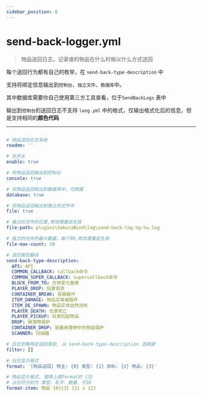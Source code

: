 ```yaml
---
sidebar_position: 8
---
```


# send-back-logger.yml

> 物品送回日志，记录谁的物品在什么时候以什么方式送回



每个送回行为都有自己的枚举，在 `send-back-type-description` 中



支持将绑定信息输出到`控制台`、`独立文件`、`数据库`中。



其中数据库需要你自己使用第三方工具查看，位于`SendBackLogs` 表中



输出到`控制台`的送回日志不支持 `lang.yml` 中的格式，仅输出格式化后的信息，但是支持相同的**颜色代码**



---

~~~ yaml title="send-back-logger.yml"

# 物品送回日志系统
readme: ''

# 总开关
enable: true

# 将物品送回输出到控制台
console: true

# 将物品送回输出到数据库中，可跨服
database: true

# 将物品送回输出到独立的文件中
file: true

# 独立的文件的位置,修改需重启生效
file-path: plugins\SakuraBind\log\send-back-log-%g-%u.log

# 独立的文件的最大数量，每个5M,修改需重启生效
file-max-count: 10

# 送回类型翻译
send-back-type-description:
  API: API
  COMMON_CALLBACK: callback命令
  COMMON_SUPER_CALLBACK: supercallback命令
  BLOCK_FROM_TO: 方块变化替换
  PLAYER_DROP: 玩家丢弃
  CONTAINER_BREAK: 容器破坏
  ITEM_DAMAGE: 物品实体被毁坏
  ITEM_DE_SPAWN: 物品实体自然消失
  PLAYER_DEATH: 玩家死亡
  PLAYER_PICKUP: 玩家捡起物品
  DROP: 掉落物保护
  CONTAINER_DROP: 容器掉落物中的物品保护
  SCANNER: 扫描器

# 日志忽略特定送回类型, 从 send-back-type-description 选择键
filter: []

# 日志显示格式
format: '[物品送回] 物主: {0} 类型: {1} 目标: {2} 物品: {3}'

# 物品显示格式, 替换上面format的 {3}
# 占位符分别为 类型、名字、数量、子ID
format-item: 物品 {0}{3} {1} x {2}

~~~
